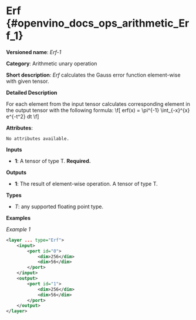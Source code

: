 # Erf {#openvino_docs_ops_arithmetic_Erf_1}

**Versioned name**: *Erf-1*

**Category**: Arithmetic unary operation

**Short description**: *Erf* calculates the Gauss error function element-wise with given tensor.

**Detailed Description**

For each element from the input tensor calculates corresponding element in the output tensor with the following formula:
\f[
erf(x) = \pi^{-1} \int_{-x}^{x} e^{-t^2} dt
\f]

**Attributes**:

    No attributes available.

**Inputs**

* **1**: A tensor of type T. **Required.**

**Outputs**

* **1**: The result of element-wise operation. A tensor of type T.

**Types**

* *T*: any supported floating point type.

**Examples**

*Example 1*

```xml
<layer ... type="Erf">
    <input>
        <port id="0">
            <dim>256</dim>
            <dim>56</dim>
        </port>
    </input>
    <output>
        <port id="1">
            <dim>256</dim>
            <dim>56</dim>
        </port>
    </output>
</layer>
```
